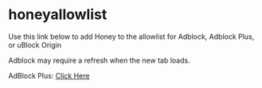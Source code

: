 # honeyallowlist

Use this link below to add Honey to the allowlist for Adblock, Adblock Plus, or uBlock Origin

Adblock may require a refresh when the new tab loads.

AdBlock Plus: [Click Here](https://subscribe.adblockplus.org/?location=https://www.joinhoney.com/whitelist/honey-smart-shopping.txt&title=Honey-Smart-Shopping)
